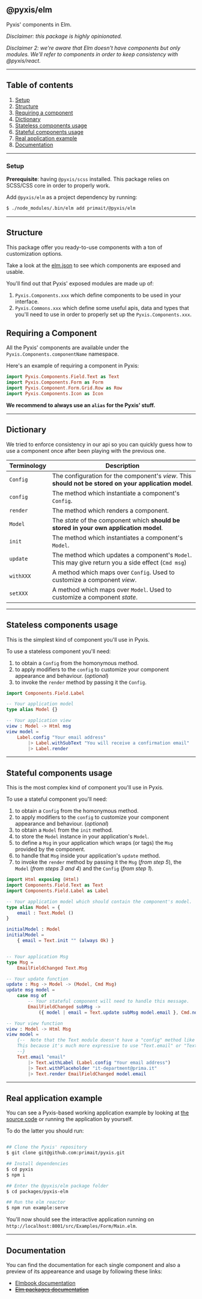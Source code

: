 ## @pyxis/elm

Pyxis' components in Elm.

_Disclaimer: this package is highly opinionated._

_Disclaimer 2: we're aware that Elm doesn't have components but only modules.
We'll refer to components in order to keep consistency with @pyxis/react._

---

## Table of contents

1. [Setup](#setup)
2. [Structure](#structure)
3. [Requiring a component](#requiring-a-component)
4. [Dictionary](#dictionary)
5. [Stateless components usage](#stateless-components-usage)
6. [Stateful components usage](#stateful-components-usage)
7. [Real application example](#real-application-example)
8. [Documentation](#documentation)

---

### Setup

**Prerequisite**: having `@pyxis/scss` installed. This package relies on SCSS/CSS core in order to properly work.

Add `@pyxis/elm` as a project dependency by running:

```sh
$ ./node_modules/.bin/elm add primait/@pyxis/elm
```

---

## Structure

This package offer you ready-to-use components with a ton of customization options.

Take a look at the [elm.json](./elm.json) to see which components are exposed and usable.

You'll find out that Pyxis' exposed modules are made up of:

1. `Pyxis.Components.xxx` which define components to be used in your interface.
2. `Pyxis.Commons.xxx` which define some useful apis, data and types that you'll need to use in order to properly set up the `Pyxis.Components.xxx`.

## Requiring a Component

All the Pyxis' components are available under the `Pyxis.Components.componentName` namespace.

Here's an example of requiring a component in Pyxis:

```elm
import Pyxis.Components.Field.Text as Text
import Pyxis.Components.Form as Form
import Pyxis.Component.Form.Grid.Row as Row
import Pyxis.Components.Icon as Icon
```

**We recommend to always use an `alias` for the Pyxis' stuff.**

---

## Dictionary

We tried to enforce consistency in our api so you can quickly guess how to use a component once after been playing with the previous one.

| Terminology | Description                                                                                            |
| ----------- | ------------------------------------------------------------------------------------------------------ |
| `Config`    | The configuration for the component's _view_. This **should not be stored on your application model**. |
| `config`    | The method which instantiate a component's `Config`.                                                   |
| `render`    | The method which renders a component.                                                                  |
| `Model`     | The _state_ of the component which **should be stored in your own application model**.                 |
| `init`      | The method which instantiates a component's `Model`.                                                   |
| `update`    | The method which updates a component's `Model`. This may give return you a side effect (`Cmd msg`)     |
| `withXXX`   | A method which maps over `Config`. Used to customize a component _view_.                               |
| `setXXX`    | A method which maps over `Model`. Used to customize a component _state_.                               |

---

## Stateless components usage

This is the simplest kind of component you'll use in Pyxis.

To use a stateless component you'll need:

1. to obtain a `Config` from the homonymous method.
2. to apply modifiers to the `config` to customize your component appearance and behaviour. (_optional_)
3. to invoke the `render` method by passing it the `Config`.

```elm
import Components.Field.Label

-- Your application model
type alias Model {}

-- Your application view
view : Model -> Html msg
view model =
    Label.config "Your email address"
        |> Label.withSubText "You will receive a confirmation email"
        |> Label.render


```

---

## Stateful components usage

This is the most complex kind of component you'll use in Pyxis.

To use a stateful component you'll need:

1. to obtain a `Config` from the homonymous method.
2. to apply modifiers to the `config` to customize your component appearance and behaviour. (_optional_)
3. to obtain a `Model` from the `init` method.
4. to store the `Model` instance in your application's `Model`.
5. to define a `Msg` in your application which wraps (or tags) the `Msg` provided by the component.
6. to handle that `Msg` inside your application's `update` method.
7. to invoke the `render` method by passing it the `Msg` (_from step 5_), the `Model` (_from steps 3 and 4_) and the `Config` (_from step 1_).

```elm
import Html exposing (Html)
import Components.Field.Text as Text
import Components.Field.Label as Label

-- Your application model which should contain the component's model.
type alias Model = {
    email : Text.Model ()
}

initialModel : Model
initialModel =
    { email = Text.init "" (always Ok) }


-- Your application Msg
type Msg =
    EmailFieldChanged Text.Msg

-- Your update function
update : Msg -> Model -> (Model, Cmd Msg)
update msg model =
    case msg of
        -- Your stateful component will need to handle this message.
        EmailFieldChanged subMsg ->
            ({ model | email = Text.update subMsg model.email }, Cmd.none)

-- Your view function
view : Model -> Html Msg
view model =
    {--  Note that the Text module doesn't have a "config" method like few others components.
    This because it's much more expressive to use "Text.email" or "Text.password" than "Text.config Password" or "Text.config Email".
    --}
    Text.email "email"
        |> Text.withLabel (Label.config "Your email address")
        |> Text.withPlaceholder "it-department@prima.it"
        |> Text.render EmailFieldChanged model.email


```

---

## Real application example

You can see a Pyxis-based working application example by looking at [the source code](./src/Examples/Form/Main.elm) or running the application by yourself.

To do the latter you should run:

```sh

## Clone the Pyxis' repository
$ git clone git@github.com:primait/pyxis.git

## Install dependencies
$ cd pyxis
$ npm i

## Enter the @pyxis/elm package folder
$ cd packages/pyxis-elm

## Run the elm reactor
$ npm run example:serve
```

You'll now should see the interactive application running on `http://localhost:8001/src/Examples/Form/Main.elm`.

---

## Documentation

You can find the documentation for each single component and also a preview of its appeareance and usage by following these links:

- [Elmbook documentation](https://elm.prima.design)
- ~~[Elm packages documentation](https://to-be-defined)~~
